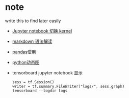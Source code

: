 # note
write this to find later easily
- [Jupyter notebook 切换 kernel](https://www.jianshu.com/p/d621980820d5)
- [markdown 语法解读](https://github.com/guodongxiaren/README#%E5%9B%BE%E7%89%87)
- [pandas使用](./use_pandas.md)
- [python动态图](./dynamic_figure.md)
- tensorboard jupyter notebook 显示

    ```
    sess = tf.Session()
    writer = tf.summary.FileWriter("logs/", sess.graph)
    tensorboard --logdir logs
    ```
